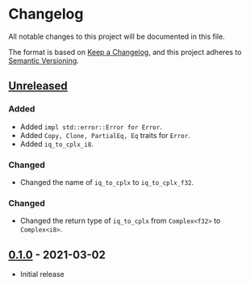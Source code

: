 # Changelog
All notable changes to this project will be documented in this file.

The format is based on [Keep a Changelog](https://keepachangelog.com/en/1.0.0/),
and this project adheres to [Semantic Versioning](https://semver.org/spec/v2.0.0.html).

## [Unreleased]
### Added
- Added `impl std::error::Error for Error`.
- Added `Copy, Clone, PartialEq, Eq` traits for `Error`.
- Added `iq_to_cplx_i8`.

### Changed
- Changed the name of `iq_to_cplx` to `iq_to_cplx_f32`.

### Changed
- Changed the return type of `iq_to_cplx` from `Complex<f32>` to `Complex<i8>`.

## [0.1.0] - 2021-03-02
- Initial release

[Unreleased]: https://github.com/newAM/hackrfone/compare/v0.1.0...HEAD
[0.1.0]: https://github.com/newAM/hackrfone/releases/tag/v0.1.0
